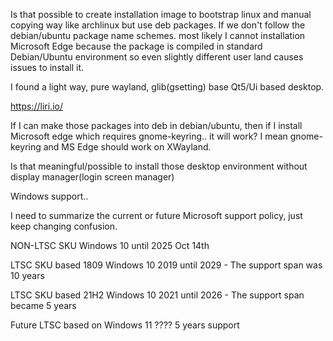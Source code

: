 Is that possible to create installation image to bootstrap linux and manual copying way like archlinux but
use deb packages. If we don't follow the debian/ubuntu package name schemes. most likely I cannot installation
Microsoft Edge because the package is compiled in standard Debian/Ubuntu environment so even slightly different 
user land causes issues to install it.

I found a light way, pure wayland, glib(gsetting) base Qt5/Ui based desktop.

https://liri.io/

If I can make those packages into deb in debian/ubuntu, then if I install Microsoft edge which requires gnome-keyring.. it will work? I mean gnome-keyring and MS Edge should work on XWayland.

Is that meaningful/possible to install those desktop environment without display manager(login screen manager)

Windows support..

I need to summarize the current or future Microsoft support policy, just keep changing confusion.

NON-LTSC SKU Windows 10             until 2025 Oct 14th

LTSC SKU based 1809 Windows 10 2019 until 2029 - The support span was 10 years

LTSC SKU based 21H2 Windows 10 2021 until 2026 - The support span became 5 years

Future LTSC based on Windows 11 ???? 5 years support





